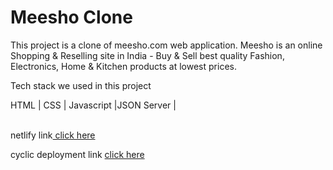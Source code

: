 <h1>Meesho Clone</h1>
This project is a clone of meesho.com web application. Meesho is an online Shopping & Reselling site in India - Buy & Sell best quality Fashion, Electronics, Home & Kitchen products at lowest prices.<br>

Tech stack we used in this project <br>

HTML | CSS | Javascript |JSON Server |

<br>
netlify link<a href="https://iskra-meesho-clone.netlify.app/index.html">  click here</a> <br>

cyclic deployment link <a href="https://sleepy-puce-greyhound.cyclic.app/">  click here </a>


